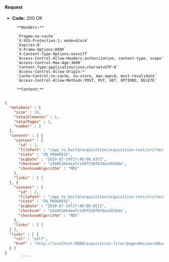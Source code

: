 #### Request

* **Code:** 200 OK

        **Headers:**

        `Pragma:no-cache`
        `X-XSS-Protection:1; mode=block`
        `Expires:0`
        `X-Frame-Options:DENY`
        `X-Content-Type-Options:nosniff`
        `Access-Control-Allow-Headers:authorization, content-type, scope`
        `Access-Control-Max-Age:3600`
        `Content-Type:application/json;charset=UTF-8`
        `Access-Control-Allow-Origin:*`
        `Cache-Control:no-cache, no-store, max-age=0, must-revalidate`
        `Access-Control-Allow-Methods:POST, PUT, GET, OPTIONS, DELETE`

        **Content:**

```json
    
{
  "metadata" : {
    "size" : 10,
    "totalElements" : 2,
    "totalPages" : 1,
    "number" : 0
  },
  "content" : [ {
    "content" : {
      "id" : 1,
      "filePath" : "/app_to_build/acquisition/acquisition-rest/src/test/resources/input/data_1.txt",
      "state" : "IN_PROGRESS",
      "acqDate" : "2019-07-19T17:40:00.837Z",
      "checksum" : "a3d451bb4eafc1d9f530f87daa383b9a",
      "checksumAlgorithm" : "MD5"
    },
    "links" : [ ]
  }, {
    "content" : {
      "id" : 2,
      "filePath" : "/app_to_build/acquisition/acquisition-rest/src/test/resources/input/data_2.txt",
      "state" : "IN_PROGRESS",
      "acqDate" : "2019-07-19T17:40:00.851Z",
      "checksum" : "a3d451bb4eafc1d9f530f87daa383b9a",
      "checksumAlgorithm" : "MD5"
    },
    "links" : [ ]
  } ],
  "links" : [ {
    "rel" : "self",
    "href" : "http://localhost:8080/acquisition-files?page=0&size=10&sort=id,asc"
  } ]
}
        ```
